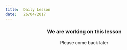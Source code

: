 ```yaml
---
title:  Daily Lesson
date:   26/04/2017
---
```


### <center>We are working on this lesson</center>
<center>Please come back later</center>